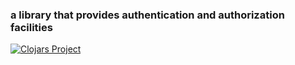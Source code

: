 ### a library that provides authentication and authorization facilities

[![Clojars Project](https://img.shields.io/clojars/v/macchiato/auth.svg)](https://clojars.org/macchiato/auth)
